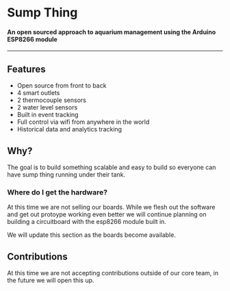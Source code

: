 # Sump Thing

#### An open sourced approach to aquarium management using the Arduino ESP8266 module
---

## Features

- Open source from front to back
- 4 smart outlets
- 2 thermocouple sensors
- 2 water level sensors
- Built in event tracking
- Full control via wifi from anywhere in the world
- Historical data and analytics tracking

## Why?

The goal is to build something scalable and easy to build so everyone can have sump thing running under their tank.

### Where do I get the hardware?

At this time we are not selling our boards. While we flesh out the software and get out protoype working even better we will continue
planning on building a circuitboard with the esp8266 module built in.

We will update this section as the boards become available.

##  Contributions

At this time we are not accepting contributions outside of our core team, in the future we will open this up.
